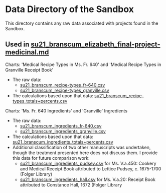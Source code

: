# Data Directory of the Sandbox

This directory contains any raw data associated with projects found in the Sandbox.

## Used in [su21_branscum_elizabeth_final-project-medicinal.md](../docs/su21_branscum_elizabeth_final-project-medicinal.md)
Charts: 'Medical Recipe Types in Ms. Fr. 640' and 'Medical Recipe Types in Granville Receipt Book'
- The raw data: 
     - [su21_branscum_recipe-types_fr-640.csv](../data/su21_branscum_recipe-types_fr-640.csv)
     - [su21_branscum_recipe-types_granville.csv](../data/su21_branscum_recipe-types_granville.csv)
- The calculations based upon that data: [su21_branscum_recipe-types_totals+percents.csv](../data/su21_branscum_recipe-types_totals+percents.csv)

Charts: 'Ms. Fr. 640 Ingredients' and 'Granville' Ingredients
- The raw data: 
     - [su21_branscum_ingredients_fr-640.csv](../data/su21_branscum_ingredients_fr-640.csv)
     - [su21_branscum_ingredients_granville.csv](../data/su21_branscum_ingredients_granville.csv)
- The calculations based upon that data: [su21_branscum_ingredients_totals+percents.csv](../data/su21_branscum_ingredients_totals+percents.csv)
- Additional classification of two other manuscripts was undertaken, though the treatment presented here does not discuss them. I provide this data for future comparison work:
     - [su21_branscum_ingredients_pudsey.csv](su21_branscum_ingredients_pudsey.csv) for Ms. V.a.450: Cookery and Medical Receipt Book attributed to Lettice Pudsey, c. 1675-1700 (Folger Library)
     -  [su21_branscum_ingredients_hall.csv](su21_branscum_ingredients_hall.csv) for Ms. V.a.20: Receipt Book attributed to Constance Hall, 1672 (Folger Library
